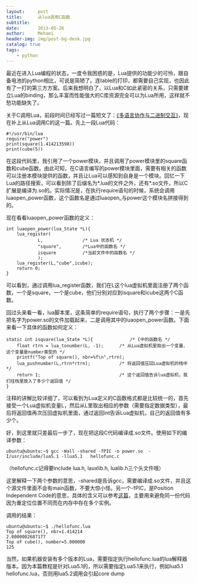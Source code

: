 ```yaml
---
layout:     post
title:      从lua调用C函数
subtitle:   
date:       2013-05-26
author:     Mehaei
header-img: img/post-bg-desk.jpg
catalog: true
tags:
    - python
---
```

最近在进入Lua编程的状态，一度令我困惑的是，Lua提供的功能少的可怜，跟自备电池的python相比，可说是简陋了。连table的打印，都需要自己实现，也因此有了一打的第三方方案。后来我想明白了，以Lua和C如此紧密的关系，只需要建立Lua的binding，那么丰富而性能强大的C库资源完全可以为Lua所用，这样就不愁功能缺失了。

关于C调用Lua，前段时间已经写过一篇短文了：[《多语言协作与二进制交互》](http://www.cnblogs.com/Lifehacker/archive/2013/03/26/Lua_C_interact.html)，现在补上从Lua调用C的这一篇。先上一段Lua代码：

```
#!/usr/bin/lua
require("power")
print(square(1.414213598))
print(cube(5))
```

在这段代码里，我引用了一个power模块，并且调用了power模块里的square函数和cube函数。由此可知，在C语言编写的power模块里面，需要有相关的函数可以注册本模块提供的函数，并且让Lua可以感知到自身是一个模块。回忆一下Lua的路径搜索，可以看到除了后缀名为*.lua的文件之外，还有*.so文件，所以C扩展是编译为.so的。实际情况是，在执行require语句的时候，系统会调用luaopen_power函数，这个函数名是通过luaopen_与power这个模块名拼接得到的。

现在看看luaopen_power函数的定义：

```
int luaopen_power(lua_State *L){
    lua_register(
            L,               /* Lua 状态机 */
            "square",        /*Lua中的函数名 */
            isquare          /*当前文件中的函数名 */
            );  
    lua_register(L,"cube",icube);
    return 0;
}
```

可以看到，通过调用lua_register函数，我们在L这个lua虚拟机里面注册了两个函数，一个是square，一个是cube，他们分别对应到isquare和icube这两个C函数。

回过头来看一看，lua脚本里，这条简单的require语句，执行了两个步骤：一是先把名字为power.so的文件加载起来，二是调用其中的luaopen_power函数。下面来看一下具体的函数如何定义：

```
static int isquare(lua_State *L){              /* C中的函数名 */
    float rtrn = lua_tonumber(L, -1);      /* 从Lua虚拟机里取出一个变量，这个变量是number类型的 */
    printf("Top of square(), nbr=%f\n",rtrn);
    lua_pushnumber(L,rtrn*rtrn);           /* 将返回值压回Lua虚拟机的栈中 */
    return 1;                              /* 这个返回值告诉lua虚拟机，我们往栈里放入了多少个返回值 */
}
```

注释的讲解比较详细了，可以看到为Lua定义的C函数格式都是比较统一的，首先接受一个Lua虚拟机变量L，然后从L里取出相应的参数（需要指定数据类型），最后将返回值再次压回虚拟机里面，通过返回int告诉Lua虚拟机，自己的返回值有多少个。

好，到这里就只差最后一步了，现在把这段C代码编译成.so文件。使用如下的编译参数：

```
ubuntu@ubuntu:~$ gcc -Wall -shared -fPIC -o power.so  -I/usr/include/lua5.1 -llua5.1   hellofunc.c
```

（hellofunc.c记得要include lua.h, lauxlib.h, lualib.h三个头文件哦）

这里解释一下两个参数的意思，-shared是告诉gcc，需要编译成.so文件，并且这个源文件里面不会有main函数，不要大惊小怪。另一个-fPIC，是Position Independent Code的意思，具体的含义可以参考[这篇](http://bbs.chinaunix.net/thread-1285426-1-1.html)，主要用来避免同一份代码因为重定位位置不同而在内存中存在多个实例。

调用的结果：

```
ubuntu@ubuntu:~$ ./hellofunc.lua
Top of square(), nbr=1.414214
2.0000002687177
Top of cube(), number=5.000000
125
```

当然，如果机器安装有多个版本的Lua，需要指定执行hellofunc.lua的lua解释器版本。因为本篇教程是针对Lua5.1的，所以需要指定Lua5.1来执行，例如lua5.1 hellofunc.lua，否则用lua5.2调用会引起core dump
